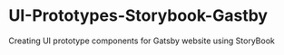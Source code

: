 # UI-Prototypes-Storybook-Gastby
Creating UI prototype components for Gatsby website using StoryBook 
